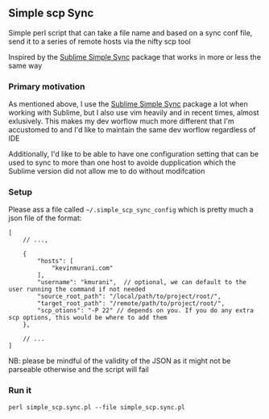 ## Simple scp Sync

Simple perl script that can take a file name and based on a sync conf
file, send it to a series of remote hosts via the nifty scp tool

Inspired by the [Sublime Simple Sync](https://github.com/hydralien/SimpleSync)
package that works in more or less the same way

### Primary motivation
As mentioned above, I use the [Sublime Simple Sync](https://github.com/hydralien/SimpleSync)
package a lot when working with Sublime, but I also use vim heavily and in recent times, almost
exlusively. This makes my dev worflow much more different that I'm accustomed to and I'd like to
maintain the same dev worflow regardless of IDE

Additionally, I'd like to be able to have one configuration setting that can be used to sync to more
than one host to avoide dupplication which the Sublime version did not allow me to do without modifcation


### Setup
Please ass a file called `~/.simple_scp_sync_config` which is pretty much a json file of the format:
```
[
    // ...,

    {
        "hosts": [
            "kevinmurani.com"
        ],
        "username": "kmurani",  // optional, we can default to the user running the command if not needed
        "source_root_path": "/local/path/to/project/root/",
        "target_root_path": "/remote/path/to/project/root/",
        "scp_otions": "-P 22" // depends on you. If you do any extra scp options, this would be where to add them
    },

    // ...
]
```
NB: please be mindful of the validity of the JSON as it might not be parseable otherwise and the script will fail
### Run it

```
perl simple_scp.sync.pl --file simple_scp.sync.pl

```
